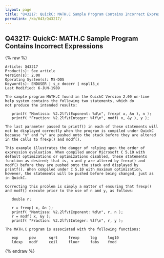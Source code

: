 ```yaml
---
layout: page
title: "Q43217: QuickC: MATH.C Sample Program Contains Incorrect Expressions"
permalink: /kb/043/Q43217/
---
```


## Q43217: QuickC: MATH.C Sample Program Contains Incorrect Expressions

{% raw %}

	Article: Q43217
	Product(s): See article
	Version(s): 2.00
	Operating System(s): MS-DOS
	Keyword(s): ENDUSER | s_c docerr | mspl13_c
	Last Modified: 6-JUN-1989
	
	The sample program MATH.C found in the QuickC Version 2.00 on-line
	help system contains the following two statements, which do
	not produce the intended results:
	
	   printf( "Mantissa: %2.2lf\tExponent: %d\n", frexp( x, &n ), n );
	   printf( "Fraction: %2.2lf\tInteger: %lf\n", modf( x, &y ), y );
	
	The last parameter passed to printf() in each of these statements will
	not be displayed correctly when the program is compiled under QuickC
	because "n" and "y" are pushed onto the stack before they are altered
	in the calls to frexp() and modf().
	
	This example illustrates the danger of relying upon the order of
	expression evaluation. When compiled under Microsoft C 5.10 with
	default optimizations or optimizations disabled, these statements
	function as desired; that is, n and y are altered by frexp() and
	modf() before they are pushed onto the stack and displayed by
	printf(). When compiled under C 5.10 with maximum optimization,
	however, the statements will be pushed before being changed, just as
	in QuickC.
	
	Correcting this problem is simply a matter of ensuring that frexp()
	and modf() execute prior to the use of n and y, as follows:
	
	   double r;
	
	   r = frexp( x, &n );
	   printf( "Mantissa: %2.2lf\tExponent: %d\n", r, n );
	   r = modf( x, &y );
	   printf( "Fraction: %2.2lf\tInteger: %lf\n", r, y );
	
	The MATH.C program is associated with the following functions:
	
	   exp     pow      sqrt     frexp     log     log10
	   ldexp   modf     ceil     floor     fabs    fmod

{% endraw %}
